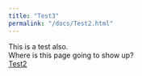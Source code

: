 ```yaml
---
title: "Test3"
permalink: "/docs/Test2.html"
---
```


This is a test also.  
Where is this page going to show up?    
[Test2](./Test2.md)    

